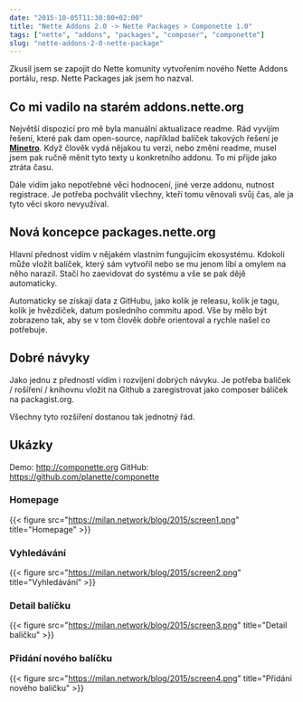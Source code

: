 ```yaml
---
date: "2015-10-05T11:30:00+02:00"
title: "Nette Addons 2.0 -> Nette Packages > Componette 1.0"
tags: ["nette", "addons", "packages", "composer", "componette"]
slug: "nette-addons-2-0-nette-package"
---
```


Zkusil jsem se zapojit do Nette komunity vytvořením nového Nette Addons portálu, resp. Nette Packages jak jsem ho nazval.

<!--meta-->

## Co mi vadilo na starém addons.nette.org

Největší dispozicí pro mě byla manuální aktualizace readme. Rád vyvijím řešení, které pak dam open-source, například balíček takových řešení je [**Minetro**](https://github.com/Minetro). Když člověk vydá nějakou tu verzi, nebo změní readme, musel jsem pak ručně měnit tyto texty u konkretního addonu. To mi přijde jako ztráta času.

Dále vidím jako nepotřebné věci hodnocení, jiné verze addonu, nutnost registrace. Je potřeba pochválit všechny, kteří tomu věnovali svůj čas, ale ja tyto věci skoro nevyužíval.

## Nová koncepce packages.nette.org

Hlavní přednost vidím v nějakém vlastním fungujícím ekosystému. Kdokoli může vložit balíček, který sám vytvořil nebo se mu jenom líbí a omylem na něho narazil. Stačí ho zaevidovat do systému a vše se pak dějě automaticky.

Automaticky se získají data z GitHubu, jako kolik je releasu, kolik je tagu, kolik je hvězdiček, datum posledního commitu apod. Vše by mělo být zobrazeno tak, aby se v tom člověk dobře orientoval a rychle našel co potřebuje.

## Dobré návyky

Jako jednu z předností vídím i rozvíjení dobrých návyku. Je potřeba balíček / rošíření / knihovnu vložit na Github a zaregistrovat jako composer bálíček na packagist.org.

Všechny tyto rozšíření dostanou tak jednotný řád.

## Ukázky

Demo: http://componette.org
GitHub: https://github.com/planette/componette

### Homepage

{{< figure src="https://milan.network/blog/2015/screen1.png" title="Homepage" >}}

### Vyhledávání

{{< figure src="https://milan.network/blog/2015/screen2.png" title="Vyhledávání" >}}

### Detail balíčku

{{< figure src="https://milan.network/blog/2015/screen3.png" title="Detail balíčku" >}}

### Přidání nového balíčku

{{< figure src="https://milan.network/blog/2015/screen4.png" title="Přidání nového balíčku" >}}
